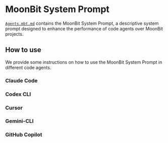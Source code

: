 # MoonBit System Prompt

[`Agents.mbt.md`](./Agents.mbt.md) contains the MoonBit System Prompt, a
descriptive system prompt designed to enhance the performance of code agents
over MoonBit projects.

## How to use

We provide some instructions on how to use the MoonBit System Prompt in
different code agents.

### Claude Code

### Codex CLI

### Cursor

### Gemini-CLI

### GitHub Copilot
